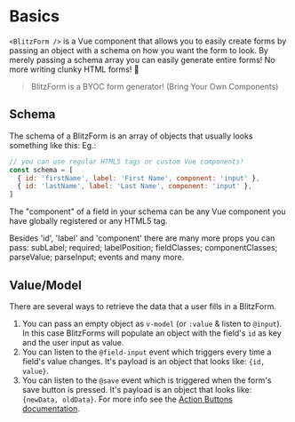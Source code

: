 # Basics

`<BlitzForm />` is a Vue component that allows you to easily create forms by passing an object with a schema on how you want the form to look. By merely passing a schema array you can easily generate entire forms! No more writing clunky HTML forms! 🎉

> BlitzForm is a BYOC form generator! (Bring Your Own Components)

## Schema

The schema of a BlitzForm is an array of objects that usually looks something like this:
Eg.:

```js
// you can use regular HTML5 tags or custom Vue components!
const schema = [
  { id: 'firstName', label: 'First Name', component: 'input' },
  { id: 'lastName', label: 'Last Name', component: 'input' },
]
```

The "component" of a field in your schema can be any Vue component you have globally registered or any HTML5 tag.

Besides 'id', 'label' and 'component' there are many more props you can pass: subLabel; required; labelPosition; fieldClasses; componentClasses; parseValue; parseInput; events and many more.

## Value/Model

There are several ways to retrieve the data that a user fills in a BlitzForm.

1. You can pass an empty object as `v-model` (or `:value` & listen to `@input`).<br />In this case BlitzForms will populate an object with the field's `id` as key and the user input as value.
2. You can listen to the `@field-input` event which triggers every time a field's value changes. It's payload is an object that looks like: `{id, value}`.
3. You can listen to the `@save` event which is triggered when the form's save button is pressed. It's payload is an object that looks like: `{newData, oldData}`. For more info see the [Action Buttons documentation](#actionButtons).
